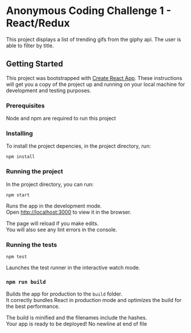 # Anonymous Coding Challenge 1 - React/Redux

This project displays a list of trending gifs from the giphy api.  The user is able to filter by title.

## Getting Started

This project was bootstrapped with [Create React App](https://github.com/facebookincubator/create-react-app).  These instructions will get you a copy of the project up and running on your local machine for development and testing purposes.


### Prerequisites

Node and npm are required to run this project


### Installing

To install the project depencies, in the project directory, run:

`npm install`


### Running the project

In the project directory, you can run:

`npm start`

Runs the app in the development mode.<br>
Open [http://localhost:3000](http://localhost:3000) to view it in the browser.

The page will reload if you make edits.<br>
You will also see any lint errors in the console.


### Running the tests

`npm test`

Launches the test runner in the interactive watch mode.


### `npm run build`

Builds the app for production to the `build` folder.<br>
It correctly bundles React in production mode and optimizes the build for the best performance.

The build is minified and the filenames include the hashes.<br>
Your app is ready to be deployed!
 No newline at end of file
